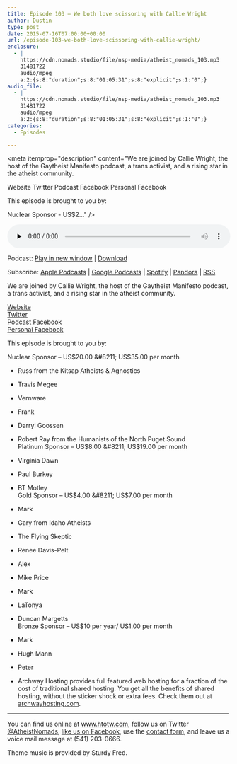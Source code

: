 ```yaml
---
title: Episode 103 – We both love scissoring with Callie Wright
author: Dustin
type: post
date: 2015-07-16T07:00:00+00:00
url: /episode-103-we-both-love-scissoring-with-callie-wright/
enclosure:
  - |
    https://cdn.nomads.studio/file/nsp-media/atheist_nomads_103.mp3
    31481722
    audio/mpeg
    a:2:{s:8:"duration";s:8:"01:05:31";s:8:"explicit";s:1:"0";}
audio_file:
  - |
    https://cdn.nomads.studio/file/nsp-media/atheist_nomads_103.mp3
    31481722
    audio/mpeg
    a:2:{s:8:"duration";s:8:"01:05:31";s:8:"explicit";s:1:"0";}
categories:
  - Episodes

---
```

<div itemscope itemtype="http://schema.org/AudioObject">
  <meta itemprop="name" content="Episode 103 &#8211; We both love scissoring with Callie Wright" />
  
  <meta itemprop="uploadDate" content="2015-07-16T01:00:00-06:00" />
  
  <meta itemprop="encodingFormat" content="audio/mpeg" />
  
  <meta itemprop="duration" content="PT1H05M31S" />
  
  <meta itemprop="description" content="We are joined by Callie Wright, the host of the Gaytheist Manifesto podcast, a trans activist, and a rising star in the atheist community.

Website
Twitter
Podcast Facebook
Personal Facebook

This episode is brought to you by:

Nuclear Sponsor - US$2..." />
  
  <meta itemprop="contentUrl" content="https://dts.podtrac.com/redirect.mp3/cdn.nomads.studio/file/nsp-media/atheist_nomads_103.mp3" />
  
  <meta itemprop="contentSize" content="30.0" />
  </p> 
  
  <div class="powerpress_player" id="powerpress_player_8360">
    <audio class="wp-audio-shortcode" id="audio-5133-104" preload="none" style="width: 100%;" controls="controls"><source type="audio/mpeg" src="https://dts.podtrac.com/redirect.mp3/cdn.nomads.studio/file/nsp-media/atheist_nomads_103.mp3?_=104" /><a href="https://dts.podtrac.com/redirect.mp3/cdn.nomads.studio/file/nsp-media/atheist_nomads_103.mp3">https://dts.podtrac.com/redirect.mp3/cdn.nomads.studio/file/nsp-media/atheist_nomads_103.mp3</a></audio>
  </div>
</div>

<p class="powerpress_links powerpress_links_mp3">
  Podcast: <a href="https://dts.podtrac.com/redirect.mp3/cdn.nomads.studio/file/nsp-media/atheist_nomads_103.mp3" class="powerpress_link_pinw" target="_blank" title="Play in new window" onclick="return powerpress_pinw('https://htotw.com/?powerpress_pinw=5133-podcast');" rel="nofollow">Play in new window</a> | <a href="https://dts.podtrac.com/redirect.mp3/cdn.nomads.studio/file/nsp-media/atheist_nomads_103.mp3" class="powerpress_link_d" title="Download" rel="nofollow" download="atheist_nomads_103.mp3">Download</a>
</p>

<p class="powerpress_links powerpress_subscribe_links">
  Subscribe: <a href="https://podcasts.apple.com/us/podcast/humanists-take-on-the-world/id530050098?mt=2&ls=1" class="powerpress_link_subscribe powerpress_link_subscribe_itunes" target="_blank" title="Subscribe on Apple Podcasts" rel="nofollow">Apple Podcasts</a> | <a href="https://www.google.com/podcasts?feed=aHR0cDovL2F0aGVpc3Rub21hZHMubGlic3luLmNvbS9yc3M%3D" class="powerpress_link_subscribe powerpress_link_subscribe_googleplay" target="_blank" title="Subscribe on Google Podcasts" rel="nofollow">Google Podcasts</a> | <a href="https://open.spotify.com/show/3LzK2xZGike6Tc1GEMtMbr?si=LieN9SNuTpq96smuaUsH8A" class="powerpress_link_subscribe powerpress_link_subscribe_spotify" target="_blank" title="Subscribe on Spotify" rel="nofollow">Spotify</a> | <a href="https://www.pandora.com/podcast/atheist-nomads/PC:10122?corr=62071012&part=ug" class="powerpress_link_subscribe powerpress_link_subscribe_pandora" target="_blank" title="Subscribe on Pandora" rel="nofollow">Pandora</a> | <a href="https://htotw.com/feed/podcast/" class="powerpress_link_subscribe powerpress_link_subscribe_rss" target="_blank" title="Subscribe via RSS" rel="nofollow">RSS</a>
</p>

We are joined by Callie Wright, the host of the Gaytheist Manifesto podcast, a trans activist, and a rising star in the atheist community.

<a href="http://gaytheistmanifesto.secularmediagroup.com/" target="_blank" rel="noopener">Website</a>  
<a href="https://twitter.com/gaytheistcallie" target="_blank" rel="noopener">Twitter</a>  
<a href="https://www.facebook.com/TheGaytheistManifesto?fref=ts" target="_blank" rel="noopener">Podcast Facebook</a>  
<a href="https://www.facebook.com/zach.wright513" target="_blank" rel="noopener">Personal Facebook</a>

This episode is brought to you by:

Nuclear Sponsor &#8211; US$20.00 &#8211; US$35.00 per month  
* Russ from the Kitsap Atheists & Agnostics  
* Travis Megee  
* Vernware  
* Frank  
* Darryl Goossen  
* Robert Ray from the Humanists of the North Puget Sound  
Platinum Sponsor &#8211; US$8.00 &#8211; US$19.00 per month  
* Virginia Dawn  
* Paul Burkey  
* BT Motley  
Gold Sponsor &#8211; US$4.00 &#8211; US$7.00 per month  
* Mark  
* Gary from Idaho Atheists  
* The Flying Skeptic  
* Renee Davis-Pelt  
* Alex  
* Mike Price  
* Mark  
* LaTonya  
* Duncan Margetts  
Bronze Sponsor &#8211; US$10 per year/ US1.00 per month  
* Mark  
* Hugh Mann  
* Peter

* Archway Hosting provides full featured web hosting for a fraction of the cost of traditional shared hosting. You get all the benefits of shared hosting, without the sticker shock or extra fees. Check them out at <a href="http://archwayhosting.com/" target="_blank" rel="noopener">archwayhosting.com</a>.

<hr width="500" />

You can find us online at <a href="https://www.htotw.com/" target="_blank" rel="noopener">www.htotw.com</a>, follow us on Twitter <a href="https://htotw.com/twitter" target="_blank" rel="noopener">@AtheistNomads</a>, <a href="https://htotw.com/facebook" target="_blank" rel="noopener">like us on Facebook</a>, use the [contact form](https://htotw.com/contact), and leave us a voice mail message at (541) 203-0666.

Theme music is provided by Sturdy Fred.